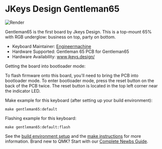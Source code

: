 # JKeys Design Gentleman65

![Render](https://media1.tenor.com/images/f8701bf75dbfb57cfd53a879ddc9cf9f/tenor.gif)

Gentleman65 is the first board by Jkeys Design. This is a top-mount 65% with RGB underglow: business on top, party on bottom.


* Keyboard Maintainer: [Engineermachine](https://github.com/engineermachine)
* Hardware Supported: Gentleman 65 PCB for Gentleman65
* Hardware Availability: www.jkeys.design/

Getting the board into bootloader mode:

To flash firmware onto this board, you'll need to bring the PCB into bootloader mode. To enter bootloader mode, press the reset button on the back of the PCB twice. The reset button is located in the top left corner near the indicator LED.

Make example for this keyboard (after setting up your build environment):

    make gentleman65:default

Flashing example for this keyboard:

    make gentleman65:default:flash

See the [build environment setup](https://docs.qmk.fm/#/getting_started_build_tools) and the [make instructions](https://docs.qmk.fm/#/getting_started_make_guide) for more information. Brand new to QMK? Start with our [Complete Newbs Guide](https://docs.qmk.fm/#/newbs).
